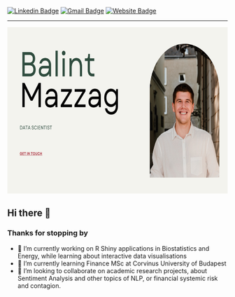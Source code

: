 [![Linkedin Badge](https://img.shields.io/badge/LinkedIn-0077B5?style=for-the-badge&logo=linkedin&logoColor=white&link=https://www.linkedin.com/in/mazzag-b%C3%A1lint-066b2b69/)](https://www.linkedin.com/in/mazzag-b%C3%A1lint-066b2b69/)
[![Gmail Badge](https://img.shields.io/badge/Gmail-D14836?style=for-the-badge&logo=gmail&logoColor=white&link=mailto:mbalint9901@gmail.com)](mailto:mbalint9901@gmail.com)
[![Website Badge](https://img.shields.io/badge/website-000000?style=for-the-badge&logo=About.me&logoColor=white&link=https://balintmazzag.netlify.app/)](https://balintmazzag.netlify.app/)

---
<p  align="center">
<a href="https://balintmazzag.netlify.app/" target = "_blank"><img height="380" src = "https://github.com/mbalint9901/mbalint9901/blob/main/Home.png"></a>
</p>


## Hi there 👋
### Thanks for stopping by

- 🔭 I’m currently working on R Shiny applications in Biostatistics and Energy, while learning about interactive data visualisations
- 🌱 I’m currently learning Finance MSc at Corvinus University of Budapest
- 👯 I’m looking to collaborate on academic research projects, about Sentiment Analysis and other topics of NLP, or financial systemic risk and contagion.


